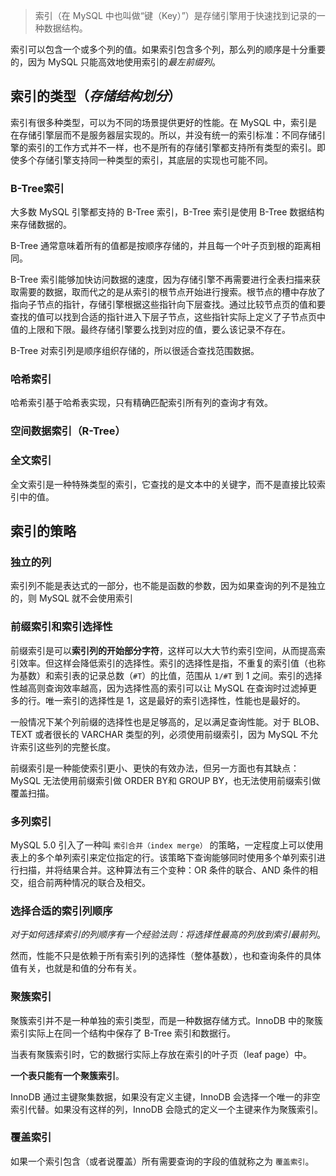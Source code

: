 > 索引（在 MySQL 中也叫做“键（Key）”）是存储引擎用于快速找到记录的一种数据结构。

索引可以包含一个或多个列的值。如果索引包含多个列，那么列的顺序是十分重要的，因为 MySQL 只能高效地使用索引的*最左前缀列*。

## 索引的类型（*存储结构划分*）

索引有很多种类型，可以为不同的场景提供更好的性能。在 MySQL 中，索引是在存储引擎层而不是服务器层实现的。所以，并没有统一的索引标准：不同存储引擎的索引的工作方式并不一样，也不是所有的存储引擎都支持所有类型的索引。即使多个存储引擎支持同一种类型的索引，其底层的实现也可能不同。

### B-Tree索引

大多数 MySQL 引擎都支持的 B-Tree 索引，B-Tree 索引是使用 B-Tree 数据结构来存储数据的。

B-Tree 通常意味着所有的值都是按顺序存储的，并且每一个叶子页到根的距离相同。

B-Tree 索引能够加快访问数据的速度，因为存储引擎不再需要进行全表扫描来获取需要的数据，取而代之的是从索引的根节点开始进行搜索。根节点的槽中存放了指向子节点的指针，存储引擎根据这些指针向下层查找。通过比较节点页的值和要查找的值可以找到合适的指针进入下层子节点，这些指针实际上定义了子节点页中值的上限和下限。最终存储引擎要么找到对应的值，要么该记录不存在。

B-Tree 对索引列是顺序组织存储的，所以很适合查找范围数据。

### 哈希索引

哈希索引基于哈希表实现，只有精确匹配索引所有列的查询才有效。

### 空间数据索引（R-Tree）



### 全文索引

全文索引是一种特殊类型的索引，它查找的是文本中的关键字，而不是直接比较索引中的值。

## 索引的策略

### 独立的列

索引列不能是表达式的一部分，也不能是函数的参数，因为如果查询的列不是独立的，则 MySQL 就不会使用索引

### 前缀索引和索引选择性

前缀索引是可以**索引列的开始部分字符**，这样可以大大节约索引空间，从而提高索引效率。但这样会降低索引的选择性。索引的选择性是指，不重复的索引值（也称为基数）和索引表的记录总数（`#T`）的比值，范围从 `1/#T` 到 1 之间。索引的选择性越高则查询效率越高，因为选择性高的索引可以让 MySQL 在查询时过滤掉更多的行。唯一索引的选择性是 1，这是最好的索引选择性，性能也是最好的。

一般情况下某个列前缀的选择性也是足够高的，足以满足查询性能。对于 BLOB、TEXT 或者很长的 VARCHAR 类型的列，必须使用前缀索引，因为 MySQL 不允许索引这些列的完整长度。

前缀索引是一种能使索引更小、更快的有效办法，但另一方面也有其缺点：MySQL 无法使用前缀索引做 ORDER BY和 GROUP BY，也无法使用前缀索引做覆盖扫描。

### 多列索引

MySQL 5.0 引入了一种叫 `索引合并（index merge）` 的策略，一定程度上可以使用表上的多个单列索引来定位指定的行。该策略下查询能够同时使用多个单列索引进行扫描，并将结果合并。这种算法有三个变种：OR 条件的联合、AND 条件的相交，组合前两种情况的联合及相交。

### 选择合适的索引列顺序

*对于如何选择索引的列顺序有一个经验法则：将选择性最高的列放到索引最前列*。

然而，性能不只是依赖于所有索引列的选择性（整体基数），也和查询条件的具体值有关，也就是和值的分布有关。

### 聚簇索引

聚簇索引并不是一种单独的索引类型，而是一种数据存储方式。InnoDB 中的聚簇索引实际上在同一个结构中保存了 B-Tree 索引和数据行。

当表有聚簇索引时，它的数据行实际上存放在索引的叶子页（leaf page）中。

**一个表只能有一个聚簇索引**。

InnoDB 通过主键聚集数据，如果没有定义主键，InnoDB 会选择一个唯一的非空索引代替。如果没有这样的列，InnoDB 会隐式的定义一个主键来作为聚簇索引。

### 覆盖索引

如果一个索引包含（或者说覆盖）所有需要查询的字段的值就称之为 `覆盖索引`。